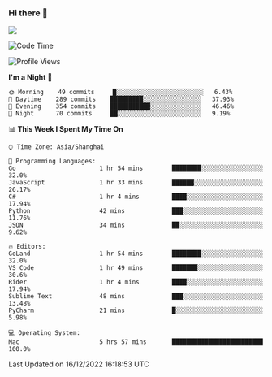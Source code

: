 ### Hi there 👋

<!--
**JJAYCHEN1e/jjaychen1e** is a ✨ _special_ ✨ repository because its `README.md` (this file) appears on your GitHub profile.

Here are some ideas to get you started:

- 🔭 I’m currently working on ...
- 🌱 I’m currently learning ...
- 👯 I’m looking to collaborate on ...
- 🤔 I’m looking for help with ...
- 💬 Ask me about ...
- 📫 How to reach me: ...
- 😄 Pronouns: ...
- ⚡ Fun fact: ...
-->

[![](https://github-readme-stats.vercel.app/api?username=jjaychen1e&show_icons=true)](https://github.com/jjaychen1e/github-readme-stats?count_private=true)

<!--START_SECTION:waka-->
![Code Time](http://img.shields.io/badge/Code%20Time-510%20hrs%207%20mins-blue)

![Profile Views](http://img.shields.io/badge/Profile%20Views-1-blue)

**I'm a Night 🦉** 

```text
🌞 Morning    49 commits     █░░░░░░░░░░░░░░░░░░░░░░░░   6.43% 
🌆 Daytime    289 commits    █████████░░░░░░░░░░░░░░░░   37.93% 
🌃 Evening    354 commits    ███████████░░░░░░░░░░░░░░   46.46% 
🌙 Night      70 commits     ██░░░░░░░░░░░░░░░░░░░░░░░   9.19%

```


📊 **This Week I Spent My Time On** 

```text
⌚︎ Time Zone: Asia/Shanghai

💬 Programming Languages: 
Go                       1 hr 54 mins        ████████░░░░░░░░░░░░░░░░░   32.0% 
JavaScript               1 hr 33 mins        ██████░░░░░░░░░░░░░░░░░░░   26.17% 
C#                       1 hr 4 mins         ████░░░░░░░░░░░░░░░░░░░░░   17.94% 
Python                   42 mins             ███░░░░░░░░░░░░░░░░░░░░░░   11.76% 
JSON                     34 mins             ██░░░░░░░░░░░░░░░░░░░░░░░   9.62%

🔥 Editors: 
GoLand                   1 hr 54 mins        ████████░░░░░░░░░░░░░░░░░   32.0% 
VS Code                  1 hr 49 mins        ███████░░░░░░░░░░░░░░░░░░   30.6% 
Rider                    1 hr 4 mins         ████░░░░░░░░░░░░░░░░░░░░░   17.94% 
Sublime Text             48 mins             ███░░░░░░░░░░░░░░░░░░░░░░   13.48% 
PyCharm                  21 mins             █░░░░░░░░░░░░░░░░░░░░░░░░   5.98%

💻 Operating System: 
Mac                      5 hrs 57 mins       █████████████████████████   100.0%

```


 Last Updated on 16/12/2022 16:18:53 UTC
<!--END_SECTION:waka-->

